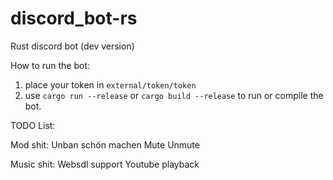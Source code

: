 # discord_bot-rs
Rust discord bot (dev version)

How to run the bot: 
1. place your token in `external/token/token` 
2. use `cargo run --release` or `cargo build --release` to run or compile the bot.
 

TODO List:

Mod shit:
  Unban schön machen
  Mute
  Unmute

Music shit:
  Websdl support
  Youtube playback

